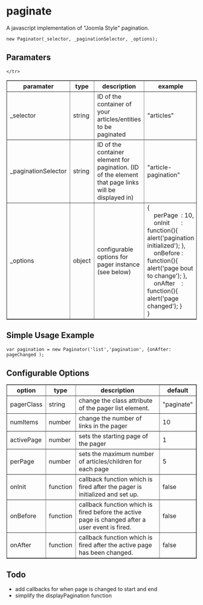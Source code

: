 paginate
========

A javascript implementation of "Joomla Style" pagination.

    new Paginator(_selector, _paginationSelector, _options);
    
Paramaters
-------------
<table border=1>
  <tbody>
    <!-- Results table headers -->
    <tr>
      <th>paramater</th>
      <th>type</th>
      <th>description</th>
      <th>example</th>
    </tr>
    <tr>
      <td>_selector</td>
      <td>string</td>
      <td>ID of the container of your articles/entities to be paginated</td>
      <td>"articles"</td>
    </tr>
    <tr>
      <td>_paginationSelector</td>
      <td>string</td>
      <td>ID of the container element for pagination. (ID of the element that page links will be displayed in)</td>
      <td>"article-pagination"</td>
    </tr>
    <tr>
      <td>_options</td>
      <td>object</td>
      <td>configurable options for pager instance (see below)</td>
      <td width="400">{ 
                <br>
                    &nbsp;&nbsp;&nbsp;&nbsp;perPage &nbsp;: 10,
                <br>
                    &nbsp;&nbsp;&nbsp;&nbsp;onInit    &nbsp;&nbsp; &nbsp;&nbsp;&nbsp;:  function(){  alert('pagination initialized'); },
                <br>
                    &nbsp;&nbsp;&nbsp;&nbsp;onBefore : function(){  alert('page bout to change'); },
                <br>
                    &nbsp;&nbsp;&nbsp;&nbsp;onAfter  &nbsp;&nbsp; : function(){  alert('page changed'); }
                <br>
          }
      </td>
     
    </tr>
  </tbody>
</table>

Simple Usage Example
-------------
    var pagination = new Paginator('list','pagination', {onAfter: pageChanged );

Configurable Options
-------------

<table border=1>
  <tbody>
    <!-- Results table headers -->
    <tr>
      <th>option</th>
      <th>type</th>
      <th>description</th>
      <th>default</th>
    </tr>
    <tr>
      <td>pagerClass</td>
      <td>string</td>
      <td>change the class attribute of the pager list element.</td>
      <td>"paginate"</td>
    </tr>
    <tr>
      <td>numItems</td>
      <td>number</td>
      <td>change the number of links in the pager</td>
      <td>10</td>
    </tr>
    <tr>
      <td>activePage</td>
      <td>number</td>
      <td>sets the starting page of the pager</td>
      <td>1</td>
    </tr>
    <tr>
      <td>perPage</td>
      <td>number</td>
      <td>sets the maximum number of articles/children for each page</td>
      <td>5</td>
    </tr>
    <tr>
      <td>onInit</td>
      <td>function</td>
      <td>callback function which is fired after the pager is initialized and set up.</td>
      <td>false</td>
    </tr>
    <tr>
      <td>onBefore</td>
      <td>function</td>
      <td>callback function which is fired before the active page is changed after a user event is fired.</td>
      <td>false</td>
    </tr>
    <tr>
      <td>onAfter</td>
      <td>function</td>
      <td>callback function which is fired after the active page has been changed.</td>
      <td>false</td>
    </tr>
  </tbody>
</table>

Todo
-------------
* add callbacks for when page is changed to start and end
* simplify the displayPagination function
